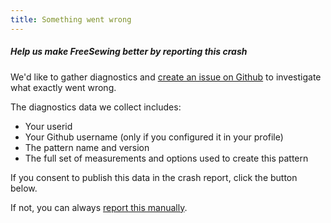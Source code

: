 ```yaml
---
title: Something went wrong
---
```


##### Help us make FreeSewing better by reporting this crash

We'd like to gather diagnostics and [create an issue on Github](https://github.com/freesewing/freesewing/issues/new) to investigate what exactly went wrong.

The diagnostics data we collect includes:

- Your userid
- Your Github username (only if you configured it in your profile)
- The pattern name and version
- The full set of measurements and options used to create this pattern

If you consent to publish this data in the crash report, click the button below.

If not, you can always [report this manually](https://github.com/freesewing/freesewing/issues/new).
